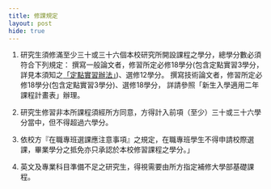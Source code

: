 ```yaml
---
title: 修課規定
layout: post
hide: true
---
```


1. 研究生須修滿至少三十或三十六個本校研究所開設課程之學分，總學分數必須符合下列規定：
撰寫一般論文者，修習所定必修18學分(包含定點實習3學分，詳見本須知之[「定點實習辦法」](https://e62.shu.edu.tw/rules/pratical.html))、選修12學分。
撰寫技術論文者，修習所定必修18學分(包含定點實習3學分)、選修18學分，
詳請參照「新生入學適用二年課程計畫表」辦理。

2. 研究生修習非本所課程須經所方同意，方得計入前項（至少）三十或三十六學分當中，但不得超過六學分。

3. 依校方『在職專班選課應注意事項』之規定，在職專班學生不得申請校際選課，畢業學分之抵免亦只承認於本校修習課程之學分。」

4. 英文及專業科目準備不足之研究生，得視需要由所方指定補修大學部基礎課程。